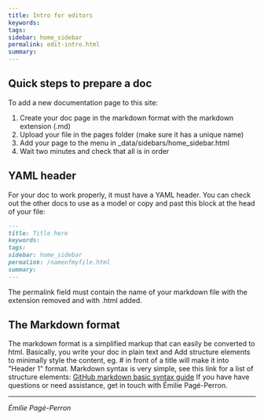 ```yaml
---
title: Intro for editors
keywords:
tags:
sidebar: home_sidebar
permalink: edit-intro.html
summary:
---
```


## Quick steps to prepare a doc
To add a new documentation page to this site:

1. Create your doc page in the markdown format with the markdown extension (.md)  
2. Upload your file in the pages folder (make sure it has a unique name)  
3. Add your page to the menu in \_data/sidebars/home_sidebar.html  
4. Wait two minutes and check that all is in order  

## YAML header
For your doc to work properly, it must have a YAML header. You can check out the other docs to use as a model or copy and past this block at the head of your file:  

```md
---
title: Title here
keywords:
tags:
sidebar: home_sidebar
permalink: /nameofmyfile.html
summary:
---
````
The permalink field must contain the name of your markdown file with the extension removed and with .html added.

## The Markdown format
The markdown format is a simplified markup that can easily be converted to html. Basically, you write your doc in plain text and Add structure elements to minimally style the content, eg. \# in front of a title will make it into "Header 1" format. Markdown syntax is very simple, see this link for a list of structure elements:
[GitHub markdown basic syntax guide](https://guides.github.com/features/mastering-markdown/#syntax)
If you have have questions or need assistance, get in touch with Émilie Pagé-Perron.

***
*Émilie Pagé-Perron*
